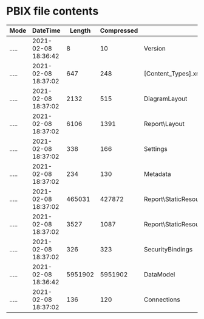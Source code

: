 # PBIX file contents

Mode|DateTime|Length|Compressed|FileName
-|-|-|-|-
.....|2021-02-08 18:36:42|8|10|Version
.....|2021-02-08 18:37:02|647|248|[Content_Types].xml
.....|2021-02-08 18:37:02|2132|515|DiagramLayout
.....|2021-02-08 18:37:02|6106|1391|Report\Layout
.....|2021-02-08 18:37:02|338|166|Settings
.....|2021-02-08 18:37:02|234|130|Metadata
.....|2021-02-08 18:37:02|465031|427872|Report\StaticResources\RegisteredResources\AdventureWorksLogo08110190716818466.jpg
.....|2021-02-08 18:37:02|3527|1087|Report\StaticResources\SharedResources\BaseThemes\CY19SU12.json
.....|2021-02-08 18:37:02|326|323|SecurityBindings
.....|2021-02-08 18:36:42|5951902|5951902|DataModel
.....|2021-02-08 18:37:02|136|120|Connections


